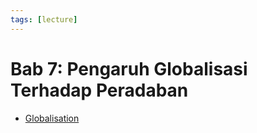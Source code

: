 ```yaml
---
tags: [lecture]
---
```


# Bab 7: Pengaruh Globalisasi Terhadap Peradaban

- [Globalisation](202309201022.md)
